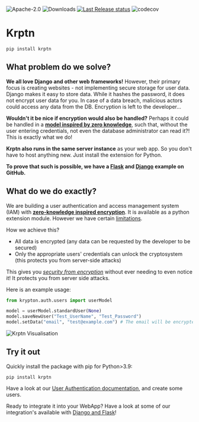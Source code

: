 ![Apache-2.0](https://img.shields.io/pypi/l/Krptn)
![Downloads](https://static.pepy.tech/personalized-badge/krptn?period=total&units=international_system&left_color=blue&right_color=orange&left_text=PyPI%20Downloads)
[![Last Release status](https://github.com/krptn/krypton/actions/workflows/release.yml/badge.svg?event=release)](https://github.com/krptn/krypton/actions/workflows/release.yml)
![codecov](https://codecov.io/gh/krptn/krypton/branch/master/graph/badge.svg?token=AQPVJXQLRP)

# Krptn

```shell
pip install krptn
```

## What problem do we solve?

**We all love Django and other web frameworks!** However, their primary focus is creating websites - not implementing secure storage for user data. Django makes it easy to store data. While it hashes the password, it does not encrypt user data for you. In case of a data breach, malicious actors could access any data from the DB. Encryption is left to the developer...

**Wouldn't it be nice if encryption would also be handled?** Perhaps it could be handled in a **[model inspired by zero knowledge](https://www.krptn.dev/news/zero-knowledge/)**, such that, without the user entering credentials, not even the database administrator can read it?! This is exactly what we do!

**Krptn also runs in the same server instance** as your web app. So you don't have to host anything new. Just install the extension for Python.

**To prove that such is possible, we have a [Flask](https://github.com/krptn/flaskExample) and [Django](https://github.com/krptn/djangoExample) example on GitHub.**

## What do we do exactly?

We are building a user authentication and access management system (IAM) with **[zero-knowledge inspired encryption](https://www.krptn.dev/news/zero-knowledge/)**. It is available as a python extension module. However we have certain [limitations](https://www.krptn.dev/news/limitations/).

How we achieve this?

- All data is encrypted (any data can be requested by the developer to be secured)
- Only the appropriate users' credentials can unlock the cryptosystem (this protects you from server-side attacks)

This gives you *[security from encryption](https://www.krptn.dev/news/zero-knowledge/)* without ever needing to even notice it! It protects you from server side attacks.

Here is an example usage:

```python
from krypton.auth.users import userModel

model = userModel.standardUser(None)
model.saveNewUser("Test_UserName", "Test_Password")
model.setData("email", "test@example.com") # The email will be encrypted, and securely stored
```

![Krptn Visualisation](krptnDiagram.webp)

## Try it out

Quickly install the package with pip for Python>3.9:

```shell
pip install krptn
```

Have a look at our [User Authentication documentation](https://docs.krptn.dev/README-USER-AUTH.html), and create some users.

Ready to integrate it into your WebApp? Have a look at some of our integration's available with [Django and Flask](https://docs.krptn.dev/README.html#integration-with-web-frameworks)!
